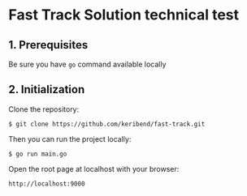 # Fast Track Solution technical test

## 1. Prerequisites

Be sure you have `go` command available locally

## 2. Initialization

Clone the repository:

```
$ git clone https://github.com/keribend/fast-track.git
```

Then you can run the project locally:

```
$ go run main.go
```

Open the root page at localhost with your browser:

```
http://localhost:9000
```
